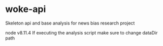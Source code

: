 # woke-api
Skeleton api and base analysis for news bias research project

node v8.11.4 
If executing the analysis script make sure to change dataDir path
